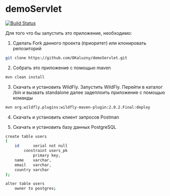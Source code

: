 # demoServlet

[![Build Status](https://travis-ci.org/OKaluzny/demoServlet.svg?branch=master)](https://travis-ci.org/OKaluzny/demoServlet)

Для того что бы запустить это приложение, необходимо:

1. Сделать Fork данного проекта (приоритет) или клонировать репозиторий

```bash
git clone https://github.com/OKaluzny/demoServlet.git
```

2. Собрать это приложение с помощью maven 

```bash
mvn clean install
```
3. Скачать и установить WildFly. Запустить WildFly. Перейти в каталог /bin и вызвать standalone
   далее задеплоить приложение с помощью команды

```bash
mvn org.wildfly.plugins:wildfly-maven-plugin:2.0.2.Final:deploy
```
4. Скачать и установить клиент запросов Postman
   
5. Скачать и установить базу данных PostgreSQL
```bash
create table users
(
    id      serial not null
        constraint users_pk
            primary key,
    name    varchar,
    email   varchar,
    country varchar
);

alter table users
    owner to postgres;
```